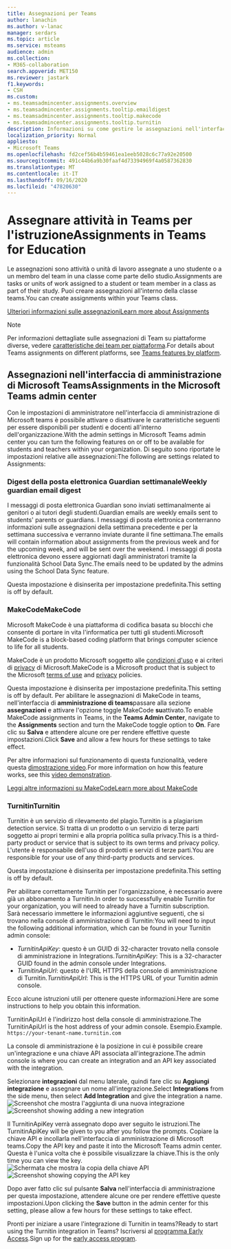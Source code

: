 ```yaml
---
title: Assegnazioni per Teams
author: lanachin
ms.author: v-lanac
manager: serdars
ms.topic: article
ms.service: msteams
audience: admin
ms.collection:
- M365-collaboration
search.appverid: MET150
ms.reviewer: jastark
f1.keywords:
- CSH
ms.custom:
- ms.teamsadmincenter.assignments.overview
- ms.teamsadmincenter.assignments.tooltip.emaildigest
- ms.teamsadmincenter.assignments.tooltip.makecode
- ms.teamsadmincenter.assignments.tooltip.turnitin
description: Informazioni su come gestire le assegnazioni nell'interfaccia di amministrazione di Microsoft teams per l'istruzione.
localization_priority: Normal
appliesto:
- Microsoft Teams
ms.openlocfilehash: fd2cef56b4b59461ea1eeb5028c6c77a92e20500
ms.sourcegitcommit: 491c44b6a9b30faaf4d73394969f4a0587362830
ms.translationtype: MT
ms.contentlocale: it-IT
ms.lasthandoff: 09/16/2020
ms.locfileid: "47820630"
---
```

# <a name="assignments-in-teams-for-education"></a><span data-ttu-id="98b85-103">Assegnare attività in Teams per l'istruzione</span><span class="sxs-lookup"><span data-stu-id="98b85-103">Assignments in Teams for Education</span></span>

<span data-ttu-id="98b85-104">Le assegnazioni sono attività o unità di lavoro assegnate a uno studente o a un membro del team in una classe come parte dello studio.</span><span class="sxs-lookup"><span data-stu-id="98b85-104">Assignments are tasks or units of work assigned to a student or team member in a class as part of their study.</span></span> <span data-ttu-id="98b85-105">Puoi creare assegnazioni all'interno della classe teams.</span><span class="sxs-lookup"><span data-stu-id="98b85-105">You can create assignments within your Teams class.</span></span>

[<span data-ttu-id="98b85-106">Ulteriori informazioni sulle assegnazioni</span><span class="sxs-lookup"><span data-stu-id="98b85-106">Learn more about Assignments</span></span>](https://support.office.com/article/microsoft-teams-5aa4431a-8a3c-4aa5-87a6-b6401abea114?ui=en-US&rs=en-IE&ad=IE#ID0EAABAAA=Assignments)

> [!Note]
> <span data-ttu-id="98b85-107">Per informazioni dettagliate sulle assegnazioni di Team su piattaforme diverse, vedere [caratteristiche dei team per piattaforma](https://support.microsoft.com/office/teams-features-by-platform-debe7ff4-7db4-4138-b7d0-fcc276f392d3).</span><span class="sxs-lookup"><span data-stu-id="98b85-107">For details about Teams assignments on different platforms, see [Teams features by platform](https://support.microsoft.com/office/teams-features-by-platform-debe7ff4-7db4-4138-b7d0-fcc276f392d3).</span></span>

## <a name="assignments-in-the-microsoft-teams-admin-center"></a><span data-ttu-id="98b85-108">Assegnazioni nell'interfaccia di amministrazione di Microsoft Teams</span><span class="sxs-lookup"><span data-stu-id="98b85-108">Assignments in the Microsoft Teams admin center</span></span>

<span data-ttu-id="98b85-109">Con le impostazioni di amministratore nell'interfaccia di amministrazione di Microsoft teams è possibile attivare o disattivare le caratteristiche seguenti per essere disponibili per studenti e docenti all'interno dell'organizzazione.</span><span class="sxs-lookup"><span data-stu-id="98b85-109">With the admin settings in Microsoft Teams admin center you can turn the following features on or off to be available for students and teachers within your organization.</span></span> <span data-ttu-id="98b85-110">Di seguito sono riportate le impostazioni relative alle assegnazioni:</span><span class="sxs-lookup"><span data-stu-id="98b85-110">The following are settings related to Assignments:</span></span>

<span data-ttu-id="98b85-111"><a name="#bkemaildigest"> </a></span><span class="sxs-lookup"><span data-stu-id="98b85-111"><a name="#bkemaildigest"> </a></span></span>
### <a name="weekly-guardian-email-digest"></a><span data-ttu-id="98b85-112">Digest della posta elettronica Guardian settimanale</span><span class="sxs-lookup"><span data-stu-id="98b85-112">Weekly guardian email digest</span></span>

<span data-ttu-id="98b85-113">I messaggi di posta elettronica Guardian sono inviati settimanalmente ai genitori o ai tutori degli studenti.</span><span class="sxs-lookup"><span data-stu-id="98b85-113">Guardian emails are weekly emails sent to students' parents or guardians.</span></span> <span data-ttu-id="98b85-114">I messaggi di posta elettronica conterranno informazioni sulle assegnazioni della settimana precedente e per la settimana successiva e verranno inviate durante il fine settimana.</span><span class="sxs-lookup"><span data-stu-id="98b85-114">The emails will contain information about assignments from the previous week and for the upcoming week, and will be sent over the weekend.</span></span> <span data-ttu-id="98b85-115">I messaggi di posta elettronica devono essere aggiornati dagli amministratori tramite la funzionalità School Data Sync.</span><span class="sxs-lookup"><span data-stu-id="98b85-115">The emails need to be updated by the admins using the School Data Sync feature.</span></span>

<span data-ttu-id="98b85-116">Questa impostazione è disinserita per impostazione predefinita.</span><span class="sxs-lookup"><span data-stu-id="98b85-116">This setting is off by default.</span></span>

<span data-ttu-id="98b85-117"><a name="bkmakecode"> </a></span><span class="sxs-lookup"><span data-stu-id="98b85-117"><a name="bkmakecode"> </a></span></span>
### <a name="makecode"></a><span data-ttu-id="98b85-118">MakeCode</span><span class="sxs-lookup"><span data-stu-id="98b85-118">MakeCode</span></span>
<span data-ttu-id="98b85-119">Microsoft MakeCode è una piattaforma di codifica basata su blocchi che consente di portare in vita l'informatica per tutti gli studenti.</span><span class="sxs-lookup"><span data-stu-id="98b85-119">Microsoft MakeCode is a block-based coding platform that brings computer science to life for all students.</span></span> 

<span data-ttu-id="98b85-120">MakeCode è un prodotto Microsoft soggetto alle [condizioni d'uso](https://go.microsoft.com/fwlink/?LinkID=206977) e ai criteri di [privacy](https://go.microsoft.com/fwlink/?LinkId=521839) di Microsoft.</span><span class="sxs-lookup"><span data-stu-id="98b85-120">MakeCode is a Microsoft product that is subject to the Microsoft [terms of use](https://go.microsoft.com/fwlink/?LinkID=206977) and [privacy](https://go.microsoft.com/fwlink/?LinkId=521839) policies.</span></span>

<span data-ttu-id="98b85-121">Questa impostazione è disinserita per impostazione predefinita.</span><span class="sxs-lookup"><span data-stu-id="98b85-121">This setting is off by default.</span></span> <span data-ttu-id="98b85-122">Per abilitare le assegnazioni di MakeCode in teams, nell'interfaccia di **amministrazione di teams**passare alla sezione **assegnazioni** e attivare l'opzione toggle MakeCode **su**attivato.</span><span class="sxs-lookup"><span data-stu-id="98b85-122">To enable MakeCode assignments in Teams, in the **Teams Admin Center**, navigate to the **Assignments** section and turn the MakeCode toggle option to **On**.</span></span> <span data-ttu-id="98b85-123">Fare clic su **Salva** e attendere alcune ore per rendere effettive queste impostazioni.</span><span class="sxs-lookup"><span data-stu-id="98b85-123">Click **Save** and allow a few hours for these settings to take effect.</span></span>

<span data-ttu-id="98b85-124">Per altre informazioni sul funzionamento di questa funzionalità, vedere questa [dimostrazione video](https://makecode.com/blog/teams/teams-assignments).</span><span class="sxs-lookup"><span data-stu-id="98b85-124">For more information on how this feature works, see this [video demonstration](https://makecode.com/blog/teams/teams-assignments).</span></span>

[<span data-ttu-id="98b85-125">Leggi altre informazioni su MakeCode</span><span class="sxs-lookup"><span data-stu-id="98b85-125">Learn more about MakeCode</span></span>](https://aka.ms/makecode)

<span data-ttu-id="98b85-126"><a name="#turnitin"> </a></span><span class="sxs-lookup"><span data-stu-id="98b85-126"><a name="#turnitin"> </a></span></span>
### <a name="turnitin"></a><span data-ttu-id="98b85-127">Turnitin</span><span class="sxs-lookup"><span data-stu-id="98b85-127">Turnitin</span></span>

<span data-ttu-id="98b85-128">Turnitin è un servizio di rilevamento del plagio.</span><span class="sxs-lookup"><span data-stu-id="98b85-128">Turnitin is a plagiarism detection service.</span></span> <span data-ttu-id="98b85-129">Si tratta di un prodotto o un servizio di terze parti soggetto ai propri termini e alla propria politica sulla privacy.</span><span class="sxs-lookup"><span data-stu-id="98b85-129">This is a third-party product or service that is subject to its own terms and privacy policy.</span></span> <span data-ttu-id="98b85-130">L'utente è responsabile dell'uso di prodotti e servizi di terze parti.</span><span class="sxs-lookup"><span data-stu-id="98b85-130">You are responsible for your use of any third-party products and services.</span></span>

<span data-ttu-id="98b85-131">Questa impostazione è disinserita per impostazione predefinita.</span><span class="sxs-lookup"><span data-stu-id="98b85-131">This setting is off by default.</span></span>

<span data-ttu-id="98b85-132">Per abilitare correttamente Turnitin per l'organizzazione, è necessario avere già un abbonamento a Turnitin.</span><span class="sxs-lookup"><span data-stu-id="98b85-132">In order to successfully enable Turnitin for your organization, you will need to already have a Turnitin subscription.</span></span> <span data-ttu-id="98b85-133">Sarà necessario immettere le informazioni aggiuntive seguenti, che si trovano nella console di amministrazione di Turnitin:</span><span class="sxs-lookup"><span data-stu-id="98b85-133">You will need to input the following additional information, which can be found in your Turnitin admin console:</span></span>

  * <span data-ttu-id="98b85-134">_TurnitinApiKey_: questo è un GUID di 32-character trovato nella console di amministrazione in Integrations.</span><span class="sxs-lookup"><span data-stu-id="98b85-134">_TurnitinApiKey_: This is a 32-character GUID found in the admin console under Integrations.</span></span>
  * <span data-ttu-id="98b85-135">_TurnitinApiUrl_: questo è l'URL HTTPS della console di amministrazione di Turnitin.</span><span class="sxs-lookup"><span data-stu-id="98b85-135">_TurnitinApiUrl_: This is the HTTPS URL of your Turnitin admin console.</span></span>

<span data-ttu-id="98b85-136">Ecco alcune istruzioni utili per ottenere queste informazioni.</span><span class="sxs-lookup"><span data-stu-id="98b85-136">Here are some instructions to help you obtain this information.</span></span>

<span data-ttu-id="98b85-137">TurnitinApiUrl è l'indirizzo host della console di amministrazione.</span><span class="sxs-lookup"><span data-stu-id="98b85-137">The TurnitinApiUrl is the host address of your admin console.</span></span>
<span data-ttu-id="98b85-138">Esempio.</span><span class="sxs-lookup"><span data-stu-id="98b85-138">Example.</span></span> `https://your-tenant-name.turnitin.com`

<span data-ttu-id="98b85-139">La console di amministrazione è la posizione in cui è possibile creare un'integrazione e una chiave API associata all'integrazione.</span><span class="sxs-lookup"><span data-stu-id="98b85-139">The admin console is where you can create an integration and an API key associated with the integration.</span></span>

<span data-ttu-id="98b85-140">Selezionare **integrazioni** dal menu laterale, quindi fare clic su **Aggiungi integrazione** e assegnare un nome all'integrazione.</span><span class="sxs-lookup"><span data-stu-id="98b85-140">Select **Integrations** from the side menu, then select **Add Integration** and give the integration a name.</span></span>
<span data-ttu-id="98b85-141">![Screenshot che mostra l'aggiunta di una nuova integrazione](./educationImages/Assignments_mopo_turnitin2.png)</span><span class="sxs-lookup"><span data-stu-id="98b85-141">![Screenshot showing adding a new integration](./educationImages/Assignments_mopo_turnitin2.png)</span></span>

<span data-ttu-id="98b85-142">Il TurnitinApiKey verrà assegnato dopo aver seguito le istruzioni.</span><span class="sxs-lookup"><span data-stu-id="98b85-142">The TurnitinApiKey will be given to you after you follow the prompts.</span></span> <span data-ttu-id="98b85-143">Copiare la chiave API e incollarla nell'interfaccia di amministrazione di Microsoft teams.</span><span class="sxs-lookup"><span data-stu-id="98b85-143">Copy the API key and paste it into the Microsoft Teams admin center.</span></span>  <span data-ttu-id="98b85-144">Questa è l'unica volta che è possibile visualizzare la chiave.</span><span class="sxs-lookup"><span data-stu-id="98b85-144">This is the only time you can view the key.</span></span>
<span data-ttu-id="98b85-145">![Schermata che mostra la copia della chiave API](./educationImages/Assignments_mopo_turnitin3.png)</span><span class="sxs-lookup"><span data-stu-id="98b85-145">![Screenshot showing copying the API key](./educationImages/Assignments_mopo_turnitin3.png)</span></span>

<span data-ttu-id="98b85-146">Dopo aver fatto clic sul pulsante **Salva** nell'interfaccia di amministrazione per questa impostazione, attendere alcune ore per rendere effettive queste impostazioni.</span><span class="sxs-lookup"><span data-stu-id="98b85-146">Upon clicking the **Save** button in the admin center for this setting, please allow a few hours for these settings to take effect.</span></span>

<span data-ttu-id="98b85-147">Pronti per iniziare a usare l'integrazione di Turnitin in teams?</span><span class="sxs-lookup"><span data-stu-id="98b85-147">Ready to start using the Turnitin integration in Teams?</span></span> <span data-ttu-id="98b85-148">Iscriversi al [programma Early Access](https://www.turnitin.com/products/feedback-studio/microsoft-teams-integration).</span><span class="sxs-lookup"><span data-stu-id="98b85-148">Sign up for the [early access program](https://www.turnitin.com/products/feedback-studio/microsoft-teams-integration).</span></span>
